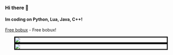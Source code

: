 ### Hi there 👋
#### Im coding on Python, Lua, Java, C++!
[Free bobux](https://www.youtube.com/watch?v=dQw4w9WgXcQ) - Free bobux!

<style>
 div.relative {
  position: relative;
  left: 30px;
  border: 3px solid #000000;
}
</style>

<div class="relative">
<img src="https://github-readme-stats.vercel.app/api?username=swenlyyt&theme=tokyonight&show_icons=true">
</div>
<div class="relative">
<img src="https://github-readme-stats.vercel.app/api/top-langs/?username=swenlyyt&theme=tokyonight">
</div>

<!--
**SwenlyYT/SwenlyYT** is a ✨ _special_ ✨ repository because its `README.md` (this file) appears on your GitHub profile.

Here are some ideas to get you started:

- 🔭 I’m currently working on ...
- 🌱 I’m currently learning ...
- 👯 I’m looking to collaborate on ...
- 🤔 I’m looking for help with ...
- 💬 Ask me about ...
- 📫 How to reach me: ...
- 😄 Pronouns: ...
- ⚡ Fun fact: ...
-->

<!--
<p align="center">
 <img width="600" src="https://github.com/BaggerFast/BaggerFast/blob/main/assets/github-snake.svg?short_path=68e728e" alt="snake"/>
</p>
-->

